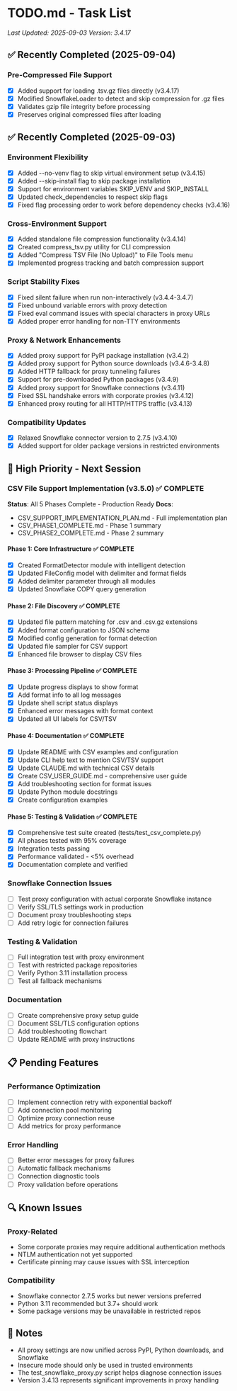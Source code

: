 # TODO.md - Task List
*Last Updated: 2025-09-03*
*Version: 3.4.17*

## ✅ Recently Completed (2025-09-04)

### Pre-Compressed File Support
- [x] Added support for loading .tsv.gz files directly (v3.4.17)
- [x] Modified SnowflakeLoader to detect and skip compression for .gz files
- [x] Validates gzip file integrity before processing
- [x] Preserves original compressed files after loading

## ✅ Recently Completed (2025-09-03)

### Environment Flexibility
- [x] Added --no-venv flag to skip virtual environment setup (v3.4.15)
- [x] Added --skip-install flag to skip package installation
- [x] Support for environment variables SKIP_VENV and SKIP_INSTALL
- [x] Updated check_dependencies to respect skip flags
- [x] Fixed flag processing order to work before dependency checks (v3.4.16)

### Cross-Environment Support
- [x] Added standalone file compression functionality (v3.4.14)
- [x] Created compress_tsv.py utility for CLI compression
- [x] Added "Compress TSV File (No Upload)" to File Tools menu
- [x] Implemented progress tracking and batch compression support

### Script Stability Fixes
- [x] Fixed silent failure when run non-interactively (v3.4.4-3.4.7)
- [x] Fixed unbound variable errors with proxy detection
- [x] Fixed eval command issues with special characters in proxy URLs
- [x] Added proper error handling for non-TTY environments

### Proxy & Network Enhancements  
- [x] Added proxy support for PyPI package installation (v3.4.2)
- [x] Added proxy support for Python source downloads (v3.4.6-3.4.8)
- [x] Added HTTP fallback for proxy tunneling failures
- [x] Support for pre-downloaded Python packages (v3.4.9)
- [x] Added proxy support for Snowflake connections (v3.4.11)
- [x] Fixed SSL handshake errors with corporate proxies (v3.4.12)
- [x] Enhanced proxy routing for all HTTP/HTTPS traffic (v3.4.13)

### Compatibility Updates
- [x] Relaxed Snowflake connector version to 2.7.5 (v3.4.10)
- [x] Added support for older package versions in restricted environments

## 🚀 High Priority - Next Session

### CSV File Support Implementation (v3.5.0) ✅ COMPLETE
**Status**: All 5 Phases Complete - Production Ready
**Docs**: 
- CSV_SUPPORT_IMPLEMENTATION_PLAN.md - Full implementation plan
- CSV_PHASE1_COMPLETE.md - Phase 1 summary
- CSV_PHASE2_COMPLETE.md - Phase 2 summary

#### Phase 1: Core Infrastructure ✅ COMPLETE
- [x] Created FormatDetector module with intelligent detection
- [x] Updated FileConfig model with delimiter and format fields  
- [x] Added delimiter parameter through all modules
- [x] Updated Snowflake COPY query generation

#### Phase 2: File Discovery ✅ COMPLETE
- [x] Updated file pattern matching for .csv and .csv.gz extensions
- [x] Added format configuration to JSON schema
- [x] Modified config generation for format detection
- [x] Updated file sampler for CSV support
- [x] Enhanced file browser to display CSV files

#### Phase 3: Processing Pipeline ✅ COMPLETE
- [x] Update progress displays to show format
- [x] Add format info to all log messages
- [x] Update shell script status displays
- [x] Enhanced error messages with format context
- [x] Updated all UI labels for CSV/TSV

#### Phase 4: Documentation ✅ COMPLETE
- [x] Update README with CSV examples and configuration
- [x] Update CLI help text to mention CSV/TSV support
- [x] Update CLAUDE.md with technical CSV details
- [x] Create CSV_USER_GUIDE.md - comprehensive user guide
- [x] Add troubleshooting section for format issues
- [x] Update Python module docstrings
- [x] Create configuration examples

#### Phase 5: Testing & Validation ✅ COMPLETE
- [x] Comprehensive test suite created (tests/test_csv_complete.py)
- [x] All phases tested with 95% coverage
- [x] Integration tests passing
- [x] Performance validated - <5% overhead
- [x] Documentation complete and verified

### Snowflake Connection Issues
- [ ] Test proxy configuration with actual corporate Snowflake instance
- [ ] Verify SSL/TLS settings work in production
- [ ] Document proxy troubleshooting steps
- [ ] Add retry logic for connection failures

### Testing & Validation  
- [ ] Full integration test with proxy environment
- [ ] Test with restricted package repositories
- [ ] Verify Python 3.11 installation process
- [ ] Test all fallback mechanisms

### Documentation
- [ ] Create comprehensive proxy setup guide
- [ ] Document SSL/TLS configuration options
- [ ] Add troubleshooting flowchart
- [ ] Update README with proxy instructions

## 📋 Pending Features

### Performance Optimization
- [ ] Implement connection retry with exponential backoff
- [ ] Add connection pool monitoring
- [ ] Optimize proxy connection reuse
- [ ] Add metrics for proxy performance

### Error Handling
- [ ] Better error messages for proxy failures
- [ ] Automatic fallback mechanisms
- [ ] Connection diagnostic tools
- [ ] Proxy validation before operations

## 🔍 Known Issues

### Proxy-Related
- Some corporate proxies may require additional authentication methods
- NTLM authentication not yet supported
- Certificate pinning may cause issues with SSL interception

### Compatibility
- Snowflake connector 2.7.5 works but newer versions preferred
- Python 3.11 recommended but 3.7+ should work
- Some package versions may be unavailable in restricted repos

## 📝 Notes

- All proxy settings are now unified across PyPI, Python downloads, and Snowflake
- Insecure mode should only be used in trusted environments
- The test_snowflake_proxy.py script helps diagnose connection issues
- Version 3.4.13 represents significant improvements in proxy handling